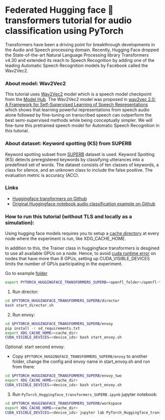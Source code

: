 # Federated Hugging face :hugs: transformers tutorial for audio classification using PyTorch

Transformers have been a driving point for breakthrough developments in the Audio and Speech processing domain. Recently, Hugging Face dropped the State-of-the-art Natural Language Processing library Transformers v4.30 and extended its reach to Speech Recognition by adding one of the leading Automatic Speech Recognition models by Facebook called the Wav2Vec2.

### About model: Wav2Vec2

This tutorial uses [Wav2Vec2](https://huggingface.co/docs/transformers/model_doc/wav2vec2#wav2vec2forsequenceclassification) model which is a speech model checkpoint from the [Model Hub](https://huggingface.co/models?pipeline_tag=automatic-speech-recognition&sort=downloads). The Wav2Vec2 model was proposed in [wav2vec 2.0: A Framework for Self-Supervised Learning of Speech Representations](https://arxiv.org/abs/2006.11477) which shows that learning powerful representations from speech audio alone followed by fine-tuning on transcribed speech can outperform the best semi-supervised methods while being conceptually simpler. We will fine-tune this pretrained speech model for Automatic Speech Recognition in this tutorial.

### About dataset: Keyword spotting (KS) from SUPERB

Keyword spotting subset from [SUPERB](https://huggingface.co/datasets/superb) dataset is used. Keyword Spotting (KS) detects preregistered keywords by classifying utterances into a predefined set of words. The dataset consists of ten classes of keywords, a class for silence, and an unknown class to include the false positive. The evaluation metric is accuracy (ACC).

### Links

* [Huggingface transformers on Github](https://github.com/huggingface/transformers)
* [Original Huggingface notebook audio classification example on Github](https://github.com/huggingface/notebooks/blob/master/examples/audio_classification.ipynb)

### How to run this tutorial (without TLS and locally as a simulation):

Using hugging face models requires you to setup a [cache directory](https://huggingface.co/transformers/v4.0.1/installation.html#caching-models) at every node where the experiment is run, like XDG_CACHE_HOME.

In addition to this, the Trainer class in huggingface transformers is desgined to use all available GPUs on a node. Hence, to avoid [cuda runtime error](https://forums.developer.nvidia.com/t/cuda-peer-resources-error-when-running-on-more-than-8-k80s-aws-p2-16xlarge/45351/5) on nodes that have more than 8 GPUs, setting up CUDA_VISIBLE_DEVICES limits the number of GPUs participating in the experiment.

Go to example [folder](./)

```sh
export PYTORCH_HUGGINGFACE_TRANSFORMERS_SUPERB=<openfl_folder>/openfl-tutorials/interactive_api/PyTorch_Huggingface_transformers_SUPERB
```

1. Run director:

```sh
cd $PYTORCH_HUGGINGFACE_TRANSFORMERS_SUPERB/director
bash start_director.sh
```

2. Run envoy:

```sh
cd $PYTORCH_HUGGINGFACE_TRANSFORMERS_SUPERB/envoy
pip install -r sd_requirements.txt
export XDG_CACHE_HOME=<cache_dir>
CUDA_VISIBLE_DEVICES=<device_ids> bash start_envoy.sh
```

Optional: start second envoy:

- Copy `$PYTORCH_HUGGINGFACE_TRANSFORMERS_SUPERB/envoy` to another folder, change the config and envoy name in
  start_envoy.sh and run from there:

```sh
cd $PYTORCH_HUGGINGFACE_TRANSFORMERS_SUPERB/envoy_two
export XDG_CACHE_HOME=<cache_dir>
CUDA_VISIBLE_DEVICES=<device_ids> bash start_envoy.sh
```

3. Run `PyTorch_Huggingface_transformers_SUPERB.ipynb` jupyter notebook:

```sh
cd $PYTORCH_HUGGINGFACE_TRANSFORMERS_SUPERB/workspace
export XDG_CACHE_HOME=<cache_dir>
CUDA_VISIBLE_DEVICES=<device_ids> jupyter lab PyTorch_Huggingface_transformers_SUPERB.ipynb
```
